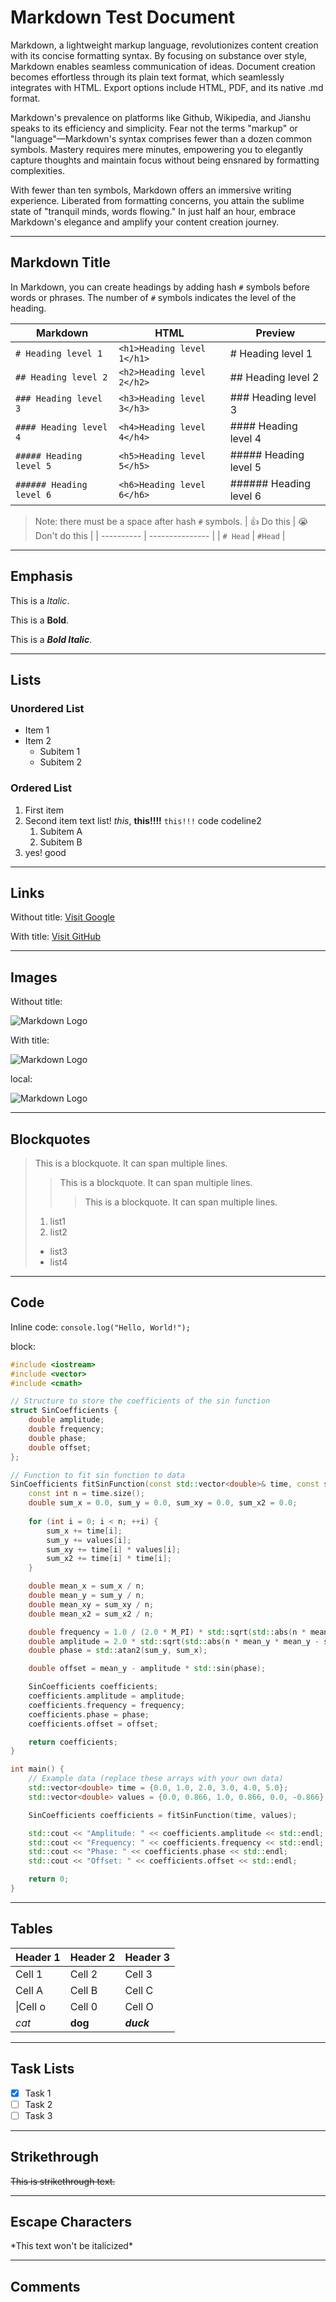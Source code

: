 # Markdown Test Document

Markdown, a lightweight markup language, revolutionizes content creation with its concise formatting syntax. By focusing on substance over style, Markdown enables seamless communication of ideas. Document creation becomes effortless through its plain text format, which seamlessly integrates with HTML. Export options include HTML, PDF, and its native .md format.

Markdown's prevalence on platforms like Github, Wikipedia, and Jianshu speaks to its efficiency and simplicity. Fear not the terms "markup" or "language"—Markdown's syntax comprises fewer than a dozen common symbols. Mastery requires mere minutes, empowering you to elegantly capture thoughts and maintain focus without being ensnared by formatting complexities.

With fewer than ten symbols, Markdown offers an immersive writing experience. Liberated from formatting concerns, you attain the sublime state of "tranquil minds, words flowing." In just half an hour, embrace Markdown's elegance and amplify your content creation journey.

---

## Markdown Title

In Markdown, you can create headings by adding hash `#` symbols before words or phrases. The number of `#` symbols indicates the level of the heading.

|           Markdown          |             HTML             |         Preview        |
| --------------------------- | ---------------------------- | ---------------------- |
| `# Heading level 1`         | `<h1>Heading level 1</h1>`   | # Heading level 1      |
| `## Heading level 2`        | `<h2>Heading level 2</h2>`   | ## Heading level 2     |
| `### Heading level 3`       | `<h3>Heading level 3</h3>`   | ### Heading level 3    |
| `#### Heading level 4`      | `<h4>Heading level 4</h4>`   | #### Heading level 4   |
| `##### Heading level 5`     | `<h5>Heading level 5</h5>`   | ##### Heading level 5  |
| `###### Heading level 6`    | `<h6>Heading level 6</h6>`   | ###### Heading level 6 |

> Note: there must be a space after hash `#` symbols.
> | 👍 Do this | 😭 Don't do this |
> | ---------- | --------------- |
> | `# Head`   | `#Head`         |

---

## Emphasis

This is a *Italic*.

This is a **Bold**.

This is a ***Bold Italic***.

---

## Lists

### Unordered List

- Item 1
- Item 2
  - Subitem 1
  - Subitem 2

### Ordered List

1. First item
2. Second item
    text list! *this*, **this!!!!**
    `this!!!`
        code
        codeline2
   1. Subitem A
   2. Subitem B
3. yes!
good

---

## Links

Without title: [Visit Google](https://www.google.com)

With title: [Visit GitHub](https://www.github.com "GitHub")

---

## Images

Without title:

![Markdown Logo](https://upload.wikimedia.org/wikipedia/commons/thumb/4/48/Markdown-mark.svg/1280px-Markdown-mark.svg.png)

With title:

![Markdown Logo](https://upload.wikimedia.org/wikipedia/commons/thumb/4/48/Markdown-mark.svg/1280px-Markdown-mark.svg.png "Markdown Logo")

local:

![Markdown Logo](/wwwroot/images/Markdown-mark.svg.png "Markdown Logo")

---

## Blockquotes

> This is a blockquote.
> It can span multiple lines.
> > This is a blockquote.
> > It can span multiple lines.
> > > This is a blockquote.
> > > It can span multiple lines.
> 1. list1
> 2. list2
> - list3
> - list4

---

## Code

Inline code: `console.log("Hello, World!");`

block:

``` C++
#include <iostream>
#include <vector>
#include <cmath>

// Structure to store the coefficients of the sin function
struct SinCoefficients {
    double amplitude;
    double frequency;
    double phase;
    double offset;
};

// Function to fit sin function to data
SinCoefficients fitSinFunction(const std::vector<double>& time, const std::vector<double>& values) {
    const int n = time.size();
    double sum_x = 0.0, sum_y = 0.0, sum_xy = 0.0, sum_x2 = 0.0;
    
    for (int i = 0; i < n; ++i) {
        sum_x += time[i];
        sum_y += values[i];
        sum_xy += time[i] * values[i];
        sum_x2 += time[i] * time[i];
    }

    double mean_x = sum_x / n;
    double mean_y = sum_y / n;
    double mean_xy = sum_xy / n;
    double mean_x2 = sum_x2 / n;

    double frequency = 1.0 / (2.0 * M_PI) * std::sqrt(std::abs(n * mean_x2 - sum_x * sum_x));
    double amplitude = 2.0 * std::sqrt(std::abs(n * mean_y * mean_y - sum_y * sum_y)) / n;
    double phase = std::atan2(sum_y, sum_x);

    double offset = mean_y - amplitude * std::sin(phase);

    SinCoefficients coefficients;
    coefficients.amplitude = amplitude;
    coefficients.frequency = frequency;
    coefficients.phase = phase;
    coefficients.offset = offset;

    return coefficients;
}

int main() {
    // Example data (replace these arrays with your own data)
    std::vector<double> time = {0.0, 1.0, 2.0, 3.0, 4.0, 5.0};
    std::vector<double> values = {0.0, 0.866, 1.0, 0.866, 0.0, -0.866};

    SinCoefficients coefficients = fitSinFunction(time, values);

    std::cout << "Amplitude: " << coefficients.amplitude << std::endl;
    std::cout << "Frequency: " << coefficients.frequency << std::endl;
    std::cout << "Phase: " << coefficients.phase << std::endl;
    std::cout << "Offset: " << coefficients.offset << std::endl;

    return 0;
}

```

---

## Tables

| Header 1 | Header 2 | Header 3 |
| -------- | -------- | -------- |
| Cell 1   | Cell 2   | Cell 3   |
| Cell A   | Cell B   | Cell C   |
| \|Cell o | Cell 0   | Cell O   |
| *cat*    | **dog**  |***duck***|

---

## Task Lists

- [x] Task 1
- [ ] Task 2
- [ ] Task 3

---

## Strikethrough

~~This is strikethrough text.~~

---

## Escape Characters

\*This text won't be italicized\*

---

## Comments

<!-- This is a comment and won't be displayed -->

